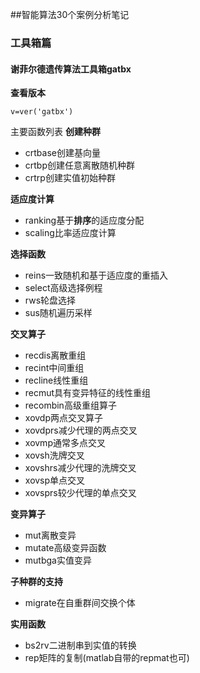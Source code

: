 ##智能算法30个案例分析笔记
### 工具箱篇
#### 谢菲尔德遗传算法工具箱gatbx
**查看版本**
```
v=ver('gatbx')
```

主要函数列表
**创建种群**
* crtbase创建基向量
* crtbp创建任意离散随机种群
* crtrp创建实值初始种群

**适应度计算** 
* ranking基于**排序**的适应度分配
* scaling比率适应度计算
  
**选择函数**
* reins一致随机和基于适应度的重插入
* select高级选择例程
* rws轮盘选择
* sus随机遍历采样

**交叉算子**
* recdis离散重组
* recint中间重组
* recline线性重组
* recmut具有变异特征的线性重组
* recombin高级重组算子
* xovdp两点交叉算子
* xovdprs减少代理的两点交叉
* xovmp通常多点交叉
* xovsh洗牌交叉
* xovshrs减少代理的洗牌交叉
* xovsp单点交叉
* xovsprs较少代理的单点交叉
  
**变异算子**
* mut离散变异
* mutate高级变异函数
* mutbga实值变异
  
**子种群的支持**
* migrate在自重群间交换个体
  
**实用函数**
* bs2rv二进制串到实值的转换
* rep矩阵的复制(matlab自带的repmat也可)


